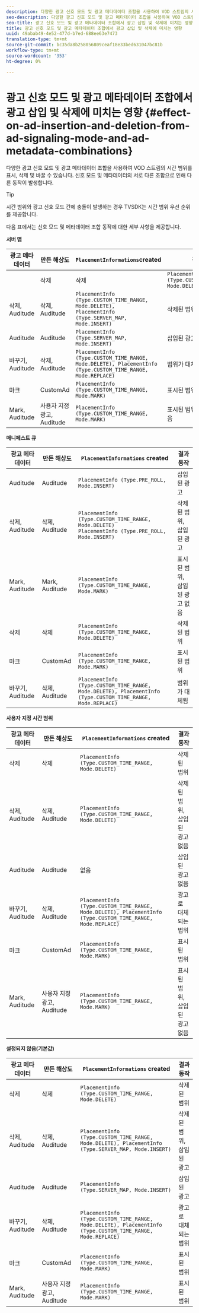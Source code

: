 ```yaml
---
description: 다양한 광고 신호 모드 및 광고 메타데이터 조합을 사용하여 VOD 스트림의 시간 범위를 표시, 삭제 및 바꿀 수 있습니다. 신호 모드 및 메타데이터의 서로 다른 조합으로 인해 다른 동작이 발생합니다.
seo-description: 다양한 광고 신호 모드 및 광고 메타데이터 조합을 사용하여 VOD 스트림의 시간 범위를 표시, 삭제 및 바꿀 수 있습니다. 신호 모드 및 메타데이터의 서로 다른 조합으로 인해 다른 동작이 발생합니다.
seo-title: 광고 신호 모드 및 광고 메타데이터 조합에서 광고 삽입 및 삭제에 미치는 영향
title: 광고 신호 모드 및 광고 메타데이터 조합에서 광고 삽입 및 삭제에 미치는 영향
uuid: 49abab49-4e52-477d-b7ed-688ee63e7473
translation-type: tm+mt
source-git-commit: bc35da8b258056809ceaf18e33bed631047bc81b
workflow-type: tm+mt
source-wordcount: '353'
ht-degree: 0%

---
```



# 광고 신호 모드 및 광고 메타데이터 조합에서 광고 삽입 및 삭제에 미치는 영향 {#effect-on-ad-insertion-and-deletion-from-ad-signaling-mode-and-ad-metadata-combinations}

다양한 광고 신호 모드 및 광고 메타데이터 조합을 사용하여 VOD 스트림의 시간 범위를 표시, 삭제 및 바꿀 수 있습니다. 신호 모드 및 메타데이터의 서로 다른 조합으로 인해 다른 동작이 발생합니다.

>[!TIP]
>
>시간 범위와 광고 신호 모드 간에 충돌이 발생하는 경우 TVSDK는 시간 범위 우선 순위를 제공합니다.

다음 표에서는 신호 모드 및 메타데이터 조합 동작에 대한 세부 사항을 제공합니다.

**서버 맵**

| **광고 메타데이터** | **만든 해상도** | **`PlacementInformations`created** | **결과 동작** |
|--- |--- |--- |--- |
|  | 삭제 | 삭제 | `PlacementInfo (Type.CUSTOM_TIME_RANGE, Mode.DELETE)` | 삭제된 범위 |
| 삭제, Auditude | 삭제, Auditude | `PlacementInfo (Type.CUSTOM_TIME_RANGE, Mode.DELETE),` <br>`PlacementInfo (Type.SERVER_MAP, Mode.INSERT)` | 삭제된 범위, 삽입된 광고 |
| Auditude | Auditude | `PlacementInfo (Type.SERVER_MAP, Mode.INSERT)` | 삽입된 광고 |
| 바꾸기, Auditude | 삭제, Auditude | `PlacementInfo (Type.CUSTOM_TIME_RANGE, Mode.DELETE), PlacementInfo (Type.CUSTOM_TIME_RANGE, Mode.REPLACE)` | 범위가 대체됨 |
| 마크 | CustomAd | `PlacementInfo (Type.CUSTOM_TIME_RANGE, Mode.MARK)` | 표시된 범위 |
| Mark, Auditude | 사용자 지정 광고, Auditude | `PlacementInfo (Type.CUSTOM_TIME_RANGE, Mode.MARK)` | 표시된 범위, 삽입된 광고 없음 |

**매니페스트 큐**

| 광고 메타데이터 | 만든 해상도 | `PlacementInformations` created | 결과 동작 |
|--- |--- |--- |--- |
| Auditude | Auditude | `PlacementInfo (Type.PRE_ROLL, Mode.INSERT)` | 삽입된 광고 |
| 삭제, Auditude | 삭제, Auditude | `PlacementInfo (Type.CUSTOM_TIME_RANGE, Mode.DELETE)`<br>`PlacementInfo (Type.PRE_ROLL, Mode.INSERT)` | 삭제된 범위, 삽입된 광고 |
| Mark, Auditude | Mark, Auditude | `PlacementInfo (Type.CUSTOM_TIME_RANGE, Mode.MARK)` | 표시된 범위, 삽입된 광고 없음 |
| 삭제 | 삭제 | `PlacementInfo (Type.CUSTOM_TIME_RANGE, Mode.DELETE)` | 삭제된 범위 |
| 마크 | CustomAd | `PlacementInfo (Type.CUSTOM_TIME_RANGE, Mode.MARK)` | 표시된 범위 |
| 바꾸기, Auditude | 삭제, Auditude | `PlacementInfo (Type.CUSTOM_TIME_RANGE, Mode.DELETE), PlacementInfo (Type.CUSTOM_TIME_RANGE, Mode.REPLACE)` | 범위가 대체됨 |

**사용자 지정 시간 범위**

| 광고 메타데이터 | 만든 해상도 | `PlacementInformations` created | 결과 동작 |
|--- |--- |--- |--- |
| 삭제 | 삭제 | `PlacementInfo (Type.CUSTOM_TIME_RANGE, Mode.DELETE)` | 삭제된 범위 |
| 삭제, Auditude | 삭제, Auditude | `PlacementInfo (Type.CUSTOM_TIME_RANGE, Mode.DELETE)` | 삭제된 범위, 삽입된 광고 없음 |
| Auditude | Auditude | 없음 | 삽입된 광고 없음 |
| 바꾸기, Auditude | 삭제, Auditude | `PlacementInfo (Type.CUSTOM_TIME_RANGE, Mode.DELETE), PlacementInfo (Type.CUSTOM_TIME_RANGE, Mode.REPLACE)` | 광고로 대체되는 범위 |
| 마크 | CustomAd | `PlacementInfo (Type.CUSTOM_TIME_RANGE, Mode.MARK)` | 표시된 범위 |
| Mark, Auditude | 사용자 지정 광고, Auditude | `PlacementInfo (Type.CUSTOM_TIME_RANGE, Mode.MARK)` | 표시된 범위, 삽입된 광고 없음 |

**설정되지 않음(기본값)**

| 광고 메타데이터 | 만든 해상도 | `PlacementInformations` created | 결과 동작 |
|--- |--- |--- |--- |
| 삭제 | 삭제 | `PlacementInfo (Type.CUSTOM_TIME_RANGE, Mode.DELETE)` | 삭제된 범위 |
| 삭제, Auditude | 삭제, Auditude | `PlacementInfo (Type.CUSTOM_TIME_RANGE, Mode.DELETE), PlacementInfo (Type.SERVER_MAP, Mode.INSERT)` | 삭제된 범위, 삽입된 광고 |
| Auditude | Auditude | `PlacementInfo (Type.SERVER_MAP, Mode.INSERT)` | 삽입된 광고 |
| 바꾸기, Auditude | 삭제, Auditude | `PlacementInfo (Type.CUSTOM_TIME_RANGE, Mode.DELETE), PlacementInfo (Type.CUSTOM_TIME_RANGE, Mode.REPLACE)` | 광고로 대체되는 범위 |
| 마크 | CustomAd | `PlacementInfo (Type.CUSTOM_TIME_RANGE, Mode.MARK)` | 표시된 범위 |
| Mark, Auditude | 사용자 지정 광고, Auditude | `PlacementInfo (Type.CUSTOM_TIME_RANGE, Mode.MARK)` | 표시된 범위 |